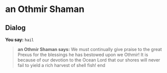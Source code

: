# an Othmir Shaman
## Dialog

**You say:** `hail`



>**an Othmir Shaman says:** We must continually give praise to the great Prexus for the blessings he has bestowed upon we Othmir! It is because of our devotion to the Ocean Lord that our shores will never fail to yield a rich harvest of shell fish!
end